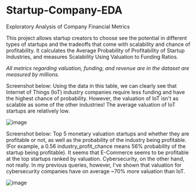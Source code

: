 # Startup-Company-EDA
Exploratory Analysis of Company Financial Metrics

This project allows startup creators to choose see the potential in different types of startups and the tradeoffs that come with scalability and chance of profitability.
It calculates the Average Probability of Profitability of Startup Industries, and measures Scalability Using Valuation to Funding Ratios. 

*All metrics regarding valuation, funding, and revenue are in the dataset are measured by millions.*

Screenshot below: 
Using the data in this table, we can clearly see that Internet of Things (IoT) industry companies require less funding and have the highest chance of probability. 
However, the valuation of IoT isn't as scalable as some of the other industries! The average valuation of IoT startups are relatively low.

![image](https://github.com/user-attachments/assets/54e59a0f-c52d-4f12-85c5-094932f5d87a)


Screenshot below:
Top 5 monetary valuation startups and whether they are profitable or not, as well as the probability of the industry being profitable. (For example, a 0.56 industry_profit_chance means 56% probability of the startup being profitable).
It seems that E-Commerce seems to be profitable at the top startups ranked by valuation. Cybersecurity, on the other hand, not really. 
In my previous queries, however, I've shown that valuation for cybersecurity companies have on average ~70% more valuation than IoT.

![image](https://github.com/user-attachments/assets/366d87bc-46dc-4ea1-8000-2ac7e95e3b98)


